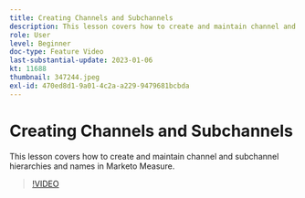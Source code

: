 ```yaml
---
title: Creating Channels and Subchannels
description: This lesson covers how to create and maintain channel and subchannel hierarchies and names in Marketo Measure.
role: User
level: Beginner
doc-type: Feature Video
last-substantial-update: 2023-01-06
kt: 11688
thumbnail: 347244.jpeg
exl-id: 470ed8d1-9a01-4c2a-a229-9479681bcbda
---
```

# Creating Channels and Subchannels

This lesson covers how to create and maintain channel and subchannel hierarchies and names in Marketo Measure.

>[!VIDEO](https://video.tv.adobe.com/v/347244/?quality=12&learn=on)
